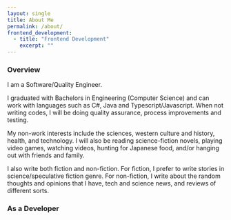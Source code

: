 ```yaml
---
layout: single
title: About Me
permalink: /about/
frontend_development:
  - title: "Frontend Development"
    excerpt: ""
---
```


### Overview

I am a Software/Quality Engineer. 

I graduated with Bachelors in Engineering (Computer Science) and can work with languages such as C#, Java and Typescript/Javascript. When not writing codes, I will be doing quality assurance, process improvements and testing.

My non-work interests include the sciences, western culture and history, health, and technology. I will also be reading science-fiction novels, playing video games, watching videos, hunting for Japanese food, and/or hanging out with friends and family.

I also write both fiction and non-fiction. For fiction, I prefer to write stories in science/speculative fiction genre. For non-fiction, I write about the random thoughts and opinions that I have, tech and science news, and reviews of different sorts.


### As a Developer

